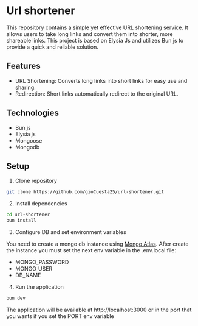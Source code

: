 # Url shortener

This repository contains a simple yet effective URL shortening service. It allows users to take long links and convert them into shorter,
more shareable links. This project is based on Elysia Js and utilizes Bun js to provide a quick and reliable solution.

## Features
- URL Shortening: Converts long links into short links for easy use and sharing.
- Redirection: Short links automatically redirect to the original URL.

## Technologies
- Bun js
- Elysia js
- Mongoose
- Mongodb

## Setup
1. Clone repository
```bash
git clone https://github.com/gioCuesta25/url-shortener.git
```
2. Install dependencies

```bash
cd url-shortener
bun install
```

3. Configure DB and set environment variables

You need to create a mongo db instance using [Mongo Atlas](https://www.mongodb.com/atlas/database). After create the instance you must set the next env variable in the
.env.local file:

- MONGO_PASSWORD
- MONGO_USER
- DB_NAME

4. Run the application
```bash
bun dev
```
The application will be available at http://localhost:3000 or in the port that you wants if you set the PORT env variable
